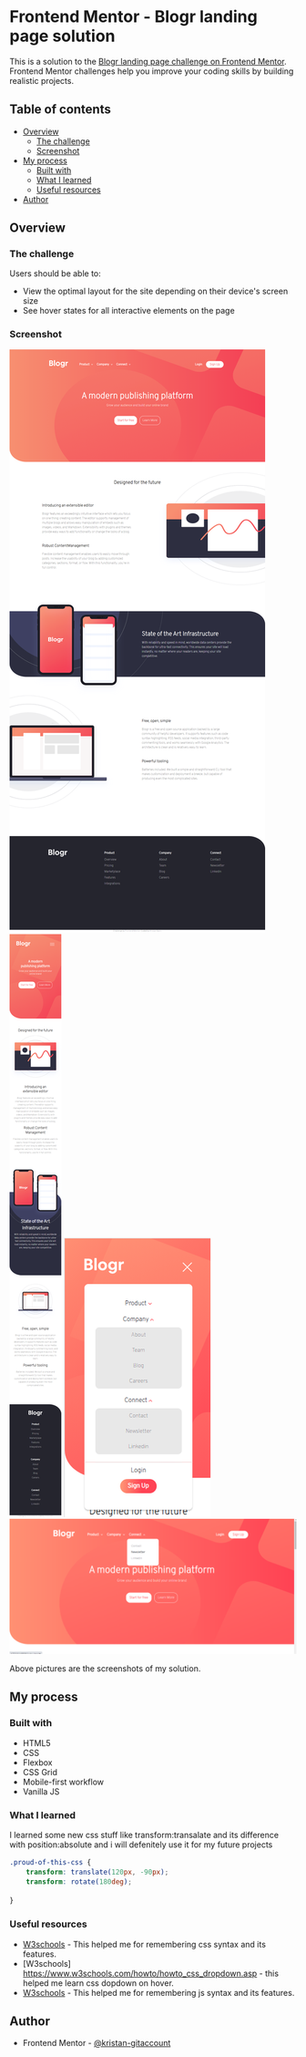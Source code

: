 # Frontend Mentor - Blogr landing page solution

This is a solution to the [Blogr landing page challenge on Frontend Mentor](https://www.frontendmentor.io/challenges/blogr-landing-page-EX2RLAApP). Frontend Mentor challenges help you improve your coding skills by building realistic projects.

## Table of contents

- [Overview](#overview)
  - [The challenge](#the-challenge)
  - [Screenshot](#screenshot)
- [My process](#my-process)
  - [Built with](#built-with)
  - [What I learned](#what-i-learned)
  - [Useful resources](#useful-resources)
- [Author](#author)


## Overview

### The challenge

Users should be able to:

- View the optimal layout for the site depending on their device's screen size
- See hover states for all interactive elements on the page

### Screenshot

![](mysolution-screenshots/blogr-desktop.PNG)
![](mysolution-screenshots/blogr-mobile.PNG)
![](mysolution-screenshots/blogr-nav-menu.PNG)
![](mysolution-screenshots/blogr-active-states.PNG)

Above pictures are the screenshots of my solution.


## My process

### Built with

- HTML5
- CSS
- Flexbox
- CSS Grid
- Mobile-first workflow
- Vanilla JS


### What I learned

I learned some new css stuff like transform:transalate and its difference with position:absolute and i will defenitely use it for my future projects

```css
.proud-of-this-css {
    transform: translate(120px, -90px);
    transform: rotate(180deg);

}
```

### Useful resources

- [W3schools](https://www.w3schools.com/css/) - This helped me for remembering css syntax and its features.
- [W3schools] https://www.w3schools.com/howto/howto_css_dropdown.asp - this helped me learn css dopdown on hover.
- [W3schools](https://www.w3schools.com/js/) - This helped me for remembering js syntax and its features.


## Author

- Frontend Mentor - [@kristan-gitaccount](https://www.frontendmentor.io/profile/kristan014)




